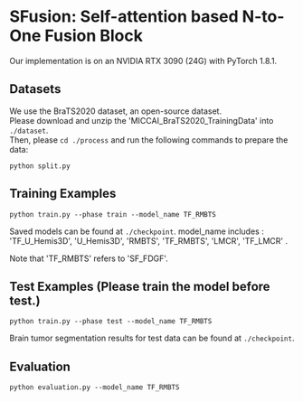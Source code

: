 # SFusion: Self-attention based N-to-One Fusion Block
  
Our implementation is on an NVIDIA RTX 3090 (24G) with PyTorch 1.8.1.

## Datasets
We use the BraTS2020 dataset, an open-source dataset.    
Please download and unzip the 'MICCAI_BraTS2020_TrainingData' into `./dataset`.  
Then, please `cd ./process` and run the following commands to prepare the data:
```
python split.py
```

## Training Examples
```
python train.py --phase train --model_name TF_RMBTS
```
Saved models can be found at `./checkpoint`. 
model_name includes :  'TF_U_Hemis3D', 'U_Hemis3D', 'RMBTS', 'TF_RMBTS', 'LMCR', 'TF_LMCR' .

Note that 'TF_RMBTS' refers to 'SF_FDGF'.

## Test Examples (Please train the model before test.)
```
python train.py --phase test --model_name TF_RMBTS
```
Brain tumor segmentation results for test data can be found at `./checkpoint`.  

## Evaluation
```
python evaluation.py --model_name TF_RMBTS

```



